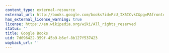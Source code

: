 ```yaml
---
content_type: external-resource
external_url: http://books.google.com/books?id=PzU_IX5ICvkC&pg=PAfrontcover
has_external_license_warning: true
license: https://en.wikipedia.org/wiki/All_rights_reserved
status: ''
title: Google Books
uid: 7d096422-359f-45b9-b6ef-8b127f537423
wayback_url: ''
---
```

